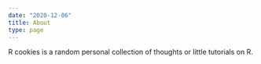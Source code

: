 ```yaml
---
date: "2020-12-06"
title: About
type: page
---
```


R cookies is a random personal collection of thoughts or little tutorials on R.

